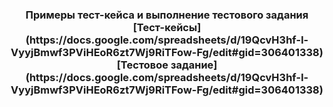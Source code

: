 <h3 align='center'> Примеры тест-кейса и выполнение тестового задания
[Тест-кейсы](https://docs.google.com/spreadsheets/d/19QcvH3hf-l-VyyjBmwf3PViHEoR6zt7Wj9RiTFow-Fg/edit#gid=306401338)
[Тестовое задание](https://docs.google.com/spreadsheets/d/19QcvH3hf-l-VyyjBmwf3PViHEoR6zt7Wj9RiTFow-Fg/edit#gid=306401338)
